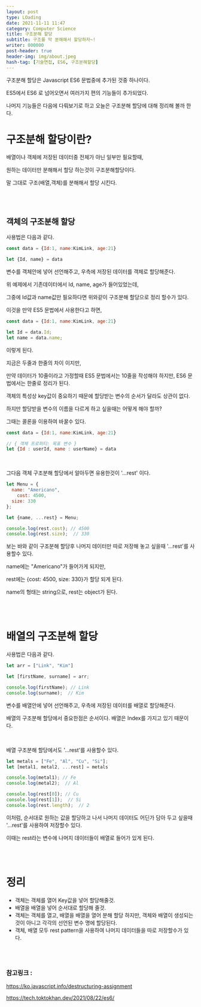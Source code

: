 ```yaml
---
layout: post
type: LOading
date: 2021-11-11 11:47
category: Computer Science
title: 구조분해 할당
subtitle: 구조를 막 분해해서 할당하자~!
writer: 000000
post-header: true
header-img: img/about.jpeg
hash-tag: [기술면접, ES6, 구조분해할당]
---
```


구조분해 할당은 Javascript ES6 문법중에 추가된 것중 하나이다.

ES5에서 ES6 로 넘어오면서 여러가지 편의 기능들이 추가되었다.

나머지 기능들은 다음에 다뤄보기로 하고 오늘은 구조분해 할당에 대해 정리해 볼까 한다.

# 구조분해 할당이란?

배열이나 객체에 저장된 데이터중 전체가 아닌 일부만 필요할때,

원하는 데이터만 분해해서 할당 하는것이 구조분해할당이다.

말 그대로 구조(배열,객체)를 분해해서 할당 시킨다.

<br>

<br>

## 객체의 구조분해 할당

사용법은 다음과 같다.

```jsx
const data = {Id:1, name:KimLink, age:21}

let {Id, name} = data
```

변수를 객체안에 넣어 선언해주고, 우측에 저장된 데이터를 객체로 할당해준다.

위 예제에서 기존데이터에서 Id, name, age가 들어있었는데,

그중에 Id값과 name값만 필요하다면 위와같이 구조분해 할당으로 정리 할수가 있다.

이것을 만약 ES5 문법에서 사용한다고 하면,

```jsx
const data = {Id:1, name:KimLink, age:21}

let Id = data.Id;
let name = data.name;
```

이렇게 된다.

지금은 두줄과 한줄의 차이 이지만,

만약 데이터가 10줄이라고 가정할때 ES5 문법에서는 10줄을 작성해야 하지만, ES6 문법에서는 한줄로 정리가 된다.

객체의 특성상 key값이 중요하기 때문에 할당받는 변수의 순서가 달라도 상관이 없다.

하지만 할당받을 변수의 이름을 다르게 하고 싶을때는 어떻게 해야 할까?

그때는 콜론을 이용하여 바꿀수 있다.

```jsx
const data = {Id:1, name:KimLink, age:21}

// { 객체 프로퍼티: 목표 변수 }
let {Id : userId, name : userName} = data
```

<br>

그다음 객체 구조분해 할당에서 알아두면 유용한것이 '...rest' 이다.

```jsx
let Menu = {
  name: "Americano",
	cost: 4500,
  size: 330
};

let {name, ...rest} = Menu;

console.log(rest.cost); // 4500
console.log(rest.size);  // 330
```

보는 바와 같이 구조분해 할당후 나머지 데이터만 따로 저장해 놓고 싶을때 '...rest'를 사용할수 있다.

name에는 "Americano"가 들어가게 되지만,

rest에는 {cost: 4500, size: 330}가 할당 되게 된다.

name의 형태는 string으로, rest는 object가 된다.

<br>

<br>

# 배열의 구조분해 할당

사용법은 다음과 같다.

```jsx
let arr = ["Link", "Kim"]

let [firstName, surname] = arr;

console.log(firstName); // Link
console.log(surname);  // Kim
```

변수를 배열안에 넣어 선언해주고, 우측에 저장된 데이터를 배열로 할당해준다.

배열의 구조분해 할당에서 중요한점은 순서이다. 배열은 Index를 가지고 있기 때문이다.

<br>

 배열 구조분해 할당에서도 '...rest'를 사용할수 있다.

```jsx
let metals = ["Fe", "Al", "Cu", "Si"];
let [metal1, metal2, ...rest] = metals

console.log(metal1); // Fe
console.log(metal2);  // Al

console.log(rest[0]); // Cu
console.log(rest[1]);  // Si
console.log(rest.length);  // 2
```

이처럼, 순서대로 원하는 값을 할당하고 나서 나머지 데이터도 어딘가 담아 두고 싶을때 '...rest'를 사용하여 저장할수 있다.

이때는 rest라는 변수에 나머지 데이터들이 배열로 들어가 있게 된다.

<br>

<br>

# 정리

- 객체는 객체를 열어 Key값을 넣어 할당해줄것.
- 배열을 배열을 넣어 순서대로 할당해 줄것.
- 객체는 객체를 열고, 배열을 배열을 열어 분해 할당 하지만, 객체와 배열이 생성되는것이 아니고 각각의 선언된 변수 명에 할당된다.
- 객체, 배열 모두 rest pattern을 사용하여 나머지 데이터들을 따로 저장할수가 있다.

<br>

<br>

### 참고링크 :

https://ko.javascript.info/destructuring-assignment

https://tech.toktokhan.dev/2021/08/22/es6/
